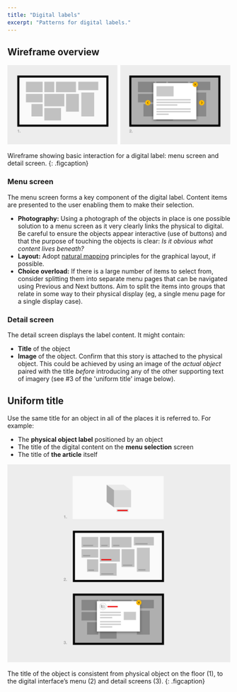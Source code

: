 ```yaml
---
title: "Digital labels"
excerpt: "Patterns for digital labels."
---
```


## Wireframe overview

![Digital labels wireframe](/images/digital-label-wireframe.png)

Wireframe showing basic interaction for a digital label: menu screen and detail screen.
{: .figcaption}

### Menu screen

The menu screen forms a key component of the digital label. Content items are presented to the user enabling them to make their selection.

* __Photography:__ Using a photograph of the objects in place is one possible solution to a menu screen as it very clearly links the physical to digital. Be careful to ensure the objects appear interactive (use of buttons) and that the purpose of touching the objects is clear: _Is it obvious what content lives beneath?_
* __Layout:__ Adopt [natural mapping](/_pages/principles/layout/) principles for the graphical layout, if possible.
* __Choice overload:__ If there is a large number of items to select from, consider splitting them into separate menu pages that can be navigated using Previous and Next buttons. Aim to split the items into groups that relate in some way to their physical display (eg, a single menu page for a single display case).

### Detail screen

The detail screen displays the label content. It might contain:

* __Title__ of the object
* __Image__ of the object. Confirm that this story is attached to the physical object. This could be achieved by using an image of the _actual object_ paired with the title _before_ introducing any of the other supporting text of imagery (see #3 of the 'uniform title' image below).

## Uniform title

Use the same title for an object in all of the places it is referred to. For example:

* The __physical object label__ positioned by an object
* The title of the digital content on the __menu selection__ screen
* The title of __the article__ itself

![Digital labels title](/images/digital-label-title.png)

The title of the object is consistent from physical object on the floor (1), to the digital interface’s menu (2) and detail screens (3).
{: .figcaption}